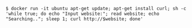 `$ docker run -it ubuntu apt-get update; apt-get install curl; sh -c 'while true; do echo "Input website:"; read website; echo "Searching.."; sleep 1; curl http://$website; done'`

